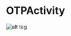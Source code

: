 # OTPActivity

![alt tag](http://iamrohitsuthar.000webhostapp.com/android/AndroidOTP/android_otp_github.png,"")
